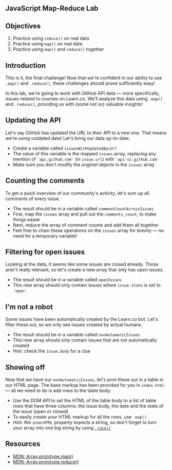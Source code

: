 JavaScript Map-Reduce Lab
---

## Objectives

1. Practice using `reduce()` on real data
2. Practice using `map()` on real data
3. Practice using `map()` and `reduce()` together

## Introduction
This is it, the final challenge! Now that we're confident in our ability to use `.map()` and `.reduce()`, these
challenges should prove sufficiently easy!

In this lab, we're going to work with GitHub API data — more specifically, issues related to courses on Learn.co. We'll
analyze this data using `.map()` and `.reduce()`, providing us with (some not so) valuable insights!

## Updating the API
Let's say GitHub has updated the URL to their API to a new one. That means we're using outdated data! Let's bring our
data up-to-date.

* Create a variable called `issuesWithUpdatedApiUrl`
* The value of this variable is the mapped `issues` array, replacing any mention of `'api.github.com'` (in `issue.url`)
with `'api-v2.github.com'`
* Make sure you don't modify the _original_ objects in the `issues` array

## Counting the comments
To get a quick overview of our community's activity, let's sum up all comments of every issue.

* The result should be in a variable called `commentCountAcrossIssues`
* First, map the `issues` array and pull out the `comments_count`, to make things easier
* Next, reduce the array of comment counts and add them all together
* Feel free to chain these operations on the `issues` array for brevity — no need for a temporary variable!

## Filtering for open issues
Looking at the data, it seems like some issues are closed already. Those aren't really relevant, so let's create a new
array that only has _open_ issues.

* The result should be in a variable called `openIssues`
* This new array should only contain issues where `issue.state` is set to `'open'`

## I'm not a robot
Some issues have been automatically created by the Learn.co bot. Let's filter these out, so we only see issues created
by actual humans.

* The result should be in a variable called `nonAutomaticIssues`
* This new array should only contain issues that are not automatically created
* Hint: check the `issue.body` for a clue

## Showing off
Now that we have our `nonAutomaticIssues`, let's print these out in a table in our HTML page. The base markup has been
provided for you in `index.html` — all we need to do is add rows to the table body.

* Use the DOM API to set the HTML of the table body to a list of table rows that have three columns: the issue body, the
date and the state of the issue (open or closed)
* To easily create your HTML markup for all the rows, use `.map()`
* Hint: the `innerHTML` property expects a string, so don't forget to turn your array into one big string by using
[`.join()`](https://developer.mozilla.org/en/docs/Web/JavaScript/Reference/Global_Objects/Array/join)

## Resources

- [MDN: Array.prototype.map()](https://developer.mozilla.org/en-US/docs/Web/JavaScript/Reference/Global_Objects/Array/map)
- [MDN: Array.prototype.reduce()](https://developer.mozilla.org/en-US/docs/Web/JavaScript/Reference/Global_Objects/Array/Reduce)
